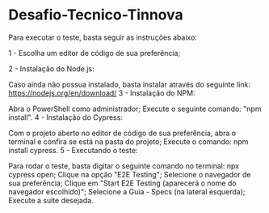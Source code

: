 # Desafio-Tecnico-Tinnova

Para executar o teste, basta seguir as instruções abaixo:

1 - Escolha um editor de código de sua preferência;

2 - Instalação do Node.js:

Caso ainda não possua instalado, basta instalar através do seguinte link: https://nodejs.org/en/download/
3 - Instalação do NPM:

Abra o PowerShell como administrador;
Execute o seguinte comando: "npm install".
4 - Instalação do Cypress:

Com o projeto aberto no editor de código de sua preferência, abra o terminal e confira se está na pasta do projeto;
Execute o comando: npm install cypress.
5 - Executando o teste:

Para rodar o teste, basta digitar o seguinte comando no terminal: npx cypress open;
Clique na opção "E2E Testing";
Selecione o navegador de sua preferência;
Clique em "Start E2E Testing (aparecerá o nome do navegador escolhido)";
Selecione a Guia - Specs (na lateral esquerda);
Execute a suite desejada.